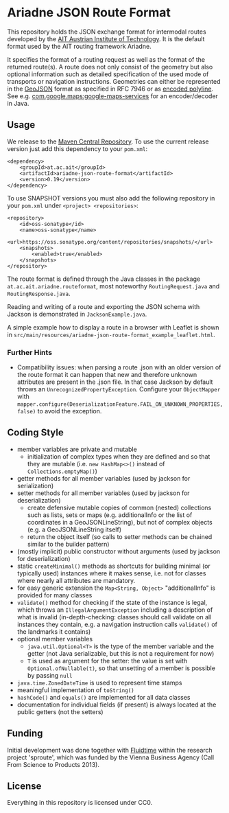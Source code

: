 # Ariadne JSON Route Format
This repository holds the JSON exchange format for intermodal routes developed by the [AIT Austrian Institute of Technology](https://www.ait.ac.at/en/about-the-ait/center/center-for-mobility-systems). It is the default format used by the AIT routing framework Ariadne.

It specifies the format of a routing request as well as the format of the returned route(s). A route does not only consist of the geometry but also optional information such as detailed specification of the used mode of transports or navigation instructions.
Geometries can either be represented in the [GeoJSON](http://geojson.org) format as specified in RFC 7946 or as [encoded polyline](https://developers.google.com/maps/documentation/utilities/polylinealgorithm). See e.g. [com.google.maps:google-maps-services](https://googlemaps.github.io/google-maps-services-java/v0.2.3/javadoc/index.html?com/google/maps/model/EncodedPolyline.html) for an encoder/decoder in Java. 

## Usage
We release to the [Maven Central Repository](https://search.maven.org).
To use the current release version just add this dependency to your `pom.xml`: 

	<dependency>
		<groupId>at.ac.ait</groupId>
		<artifactId>ariadne-json-route-format</artifactId>
		<version>0.19</version>
	</dependency>

To use SNAPSHOT versions you must also add the following repository in your `pom.xml` under `<project> <repositories>`:

	<repository>
	    <id>oss-sonatype</id>
	    <name>oss-sonatype</name>
	    <url>https://oss.sonatype.org/content/repositories/snapshots/</url>
	    <snapshots>
	        <enabled>true</enabled>
	    </snapshots>
	</repository> 

The route format is defined through the Java classes in the package `at.ac.ait.ariadne.routeformat`, most noteworthy `RoutingRequest.java` and `RoutingResponse.java`.

Reading and writing of a route and exporting the JSON schema with Jackson is demonstrated in `JacksonExample.java`.

A simple example how to display a route in a browser with Leaflet is shown in `src/main/resources/ariadne-json-route-format_example_leaflet.html`.

### Further Hints

- Compatibility issues: when parsing a route .json with an older version of the route format it can happen that new and therefore unknown attributes are present in the .json file. In that case Jackson by default throws an `UnrecognizedPropertyException`. Configure your `ObjectMapper` with `mapper.configure(DeserializationFeature.FAIL_ON_UNKNOWN_PROPERTIES, false)` to avoid the exception.

## Coding Style
- member variables are private and mutable
    - initialization of complex types when they are defined and so that they are mutable (i.e. `new HashMap<>()` instead of `Collections.emptyMap()`)
- getter methods for all member variables (used by jackson for serialization)
- setter methods for all member variables (used by jackson for deserialization)
    - create defensive mutable copies of common (nested) collections such as lists, sets or maps (e.g. additionalInfo or the list of coordinates in a GeoJSONLineString), but not of complex objects (e.g. a GeoJSONLineString itself)
    - return the object itself (so calls to setter methods can be chained similar to the builder pattern)
- (mostly implicit) public constructor without arguments (used by jackson for deserialization)
- static `createMinimal()` methods as shortcuts for building minimal (or typically used) instances where it makes sense, i.e. not for classes where nearly all attributes are mandatory.
- for easy generic extension the `Map<String, Object>` "additionalInfo" is provided for many classes
- `validate()` method for checking if the state of the instance is legal, which throws an `IllegalArgumentException` including a description of what is invalid (in-depth-checking: classes should call validate on all instances they contain, e.g. a navigation instruction calls `validate()` of the landmarks it contains)
- optional member variables
    - `java.util.Optional<T>` is the type of the member variable and the getter (not Java serializable, but this is not a requirement for now)
    - `T` is used as argument for the setter: the value is set with `Optional.ofNullable(t)`, so that unsetting of a member is possible by passing `null`
- `java.time.ZonedDateTime` is used to represent time stamps
- meaningful implementation of `toString()`
- `hashCode()` and `equals()` are implemented for all data classes
- documentation for individual fields (if present) is always located at the public getters (not the setters)

## Funding
Initial development was done together with [Fluidtime](http://www.fluidtime.com) within the research project 'sproute', which was funded by the Vienna Business Agency (Call From Science to Products 2013).

## License
Everything in this repository is licensed under CC0.